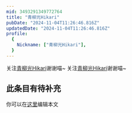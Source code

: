 ```yaml
---
mid: 3493291349772764
title: "青柳光Hikari"
pubDate: "2024-11-04T11:26:46.816Z"
updatedDate: "2024-11-04T11:26:46.816Z"
profile:
  {
    Nickname: ["青柳光Hikari"],
  }
---
```


关注[青柳光Hikari](https://space.bilibili.com/3493291349772764)谢谢喵~ 关注[青柳光Hikari](https://space.bilibili.com/3493291349772764)谢谢喵~

## 此条目有待补充
你可以在[这里](https://github.com/Yuhanawa/VTuber.ICU-Content/edit/master/v/青柳光Hikari/index.md)编辑本文
